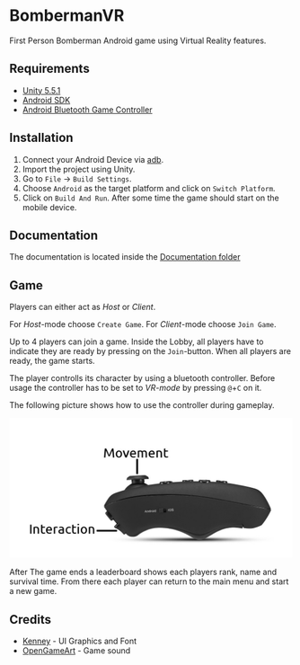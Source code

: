 

# BombermanVR

First Person Bomberman Android game using Virtual Reality features.

## Requirements

* [Unity 5.5.1](https://unity3d.com/de/get-unity/download/archive)
* [Android SDK](https://developer.android.com/studio/index.html#downloads)  
* [Android Bluetooth Game Controller](https://www.amazon.de/Controller-Fernbedienung-Smartphones-Batteriebetrieb-schwarz-matt/dp/B01MDU3NUK)

## Installation

1. Connect your Android Device via [adb](https://developer.android.com/studio/command-line/adb.html).
2. Import the project using Unity.
3. Go to `File` -> `Build Settings`.
4. Choose `Android` as the target platform and click on `Switch Platform`.
5. Click on `Build And Run`. After some time the game should start on the mobile device.

## Documentation

The documentation is located inside the [Documentation folder](Documentation/)

## Game

  Players can either act as _Host_ or _Client_.

  For _Host_-mode choose `Create Game`. For _Client_-mode choose `Join Game`.

  Up to 4 players can join a game. Inside the Lobby, all players have to indicate they are ready by pressing on the `Join`-button. When all players are ready, the game starts.

  The player controlls its character by using a bluetooth controller. Before usage the controller has to be set to _VR-mode_ by pressing `@`+`C` on it.

  The following picture shows how to use the controller during gameplay.

  ![Controller](Images/Controller.jpg)

  After The game ends a leaderboard shows each players rank, name and survival time. From there each player can return to the main menu and start a new game.

## Credits

* [Kenney](http://kenney.nl/) - UI Graphics and Font
* [OpenGameArt](http://opengameart.org/) - Game sound
